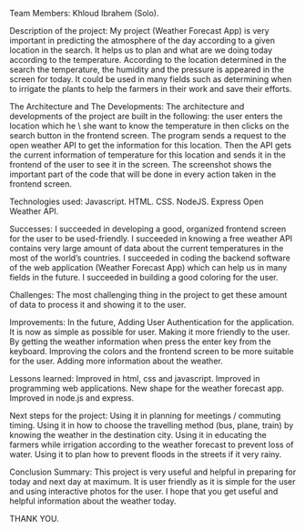 Team Members:
Khloud Ibrahem (Solo).

Description of the project:
My project (Weather Forecast App) is very important in predicting the atmosphere of the day according to a given location in the search. It helps us to plan and what are we doing today according to the temperature. According to the location determined in the search the temperature, the humidity and the pressure is appeared in the screen for today. It could be used in many fields such as determining when to irrigate the plants to help the farmers in their work and save their efforts.

The Architecture and The Developments:
The architecture and developments of the project are built in the following:
the user enters the location which he \ she want to know the temperature in then clicks on the search button in the frontend screen. The program sends a request to the open weather API to get the information for this location. Then the API gets the current information of temperature for this location and sends it in the frontend of the user to see it in the screen. The screenshot shows the important part of the code that will be done in every action taken in the frontend screen.

Technologies used:
Javascript.
HTML.
CSS.
NodeJS.
Express
Open Weather API.

Successes:
I succeeded in developing a good, organized frontend screen for the user to be used-friendly.
I succeeded in knowing a free weather API contains very large amount of data about the current temperatures in the most of the world’s countries.
I succeeded in coding the backend software of the web application (Weather Forecast App) which can help us in many fields in the future.
I succeeded in building a good coloring for the user.

Challenges:
The most challenging thing in the project to get these amount of data to process it and showing it to the user.

Improvements:
In the future, Adding User Authentication for the application. It is now as simple as possible for user.
Making it more friendly to the user. By getting the weather information when press the enter key from the keyboard.
Improving the colors and the frontend screen to be more suitable for the user.
Adding more information about the weather.

Lessons learned:
Improved in html, css and javascript.
Improved in programming web applications.
New shape for the weather forecast app.
Improved in node.js and express.

Next steps for the project:
Using it in planning for meetings / commuting timing.
Using it in how to choose the travelling method (bus, plane, train) by knowing the weather in the destination city.
Using it in educating the farmers while irrigation according to the weather forecast to prevent loss of water.
Using it to plan how to prevent floods in the streets if it very rainy.

Conclusion Summary:
This project is very useful and helpful in preparing for today and next day at maximum. It is user friendly as it is simple for the user and using interactive photos for the user. I hope that you get useful and helpful information about the weather today.

THANK YOU.
